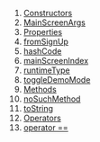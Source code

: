 1.  [Constructors](./MainScreenArgs-class#constructors.md)
2.  [MainScreenArgs](./MainScreenArgs/MainScreenArgs.md)
3.  [Properties](./MainScreenArgs-class#instance-properties.md)
4.  [fromSignUp](./MainScreenArgs/fromSignUp.md)
5.  [hashCode](./MainScreenArgs/hashCode.md)
6.  [mainScreenIndex](./MainScreenArgs/mainScreenIndex.md)
7.  [runtimeType](https://api.flutter.dev/flutter/dart-core/Object/runtimeType.html)
8.  [toggleDemoMode](./MainScreenArgs/toggleDemoMode.md)
9.  [Methods](./MainScreenArgs-class#instance-methods.md)
10. [noSuchMethod](https://api.flutter.dev/flutter/dart-core/Object/noSuchMethod.html)
11. [toString](https://api.flutter.dev/flutter/dart-core/Object/toString.html)
12. [Operators](./MainScreenArgs-class#operators.md)
13. [operator
    ==](./MainScreenArgs/operator_equals.md)

